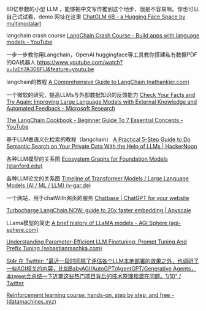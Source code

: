 
60亿参数的小型 LLM ，能够把中文写作推到这个地步，很是不容易啊。你也可以自己试试看，demo 网址在这里  [ChatGLM 6B - a Hugging Face Space by multimodalart](https://huggingface.co/spaces/multimodalart/ChatGLM-6B)

langchain crash course [LangChain Crash Course - Build apps with language models - YouTube](https://www.youtube.com/watch?v=LbT1yp6quS8)

一步一步教你用Langchain，OpenAI huggingface等工具教你搭建私有数据PDF的QA机器人 https://www.youtube.com/watch?v=IvEh7A308FU&feature=youtu.be


langchain的教程 [A Comprehensive Guide to LangChain (nathankjer.com)](https://nathankjer.com/introduction-to-langchain/)  

一个微软的研究，提高LLMs与外部数据知识的反馈能力  [Check Your Facts and Try Again: Improving Large Language Models with External Knowledge and Automated Feedback - Microsoft Research](https://www.microsoft.com/en-us/research/group/deep-learning-group/articles/check-your-facts-and-try-again-improving-large-language-models-with-external-knowledge-and-automated-feedback/)


[The LangChain Cookbook - Beginner Guide To 7 Essential Concepts - YouTube](https://www.youtube.com/watch?v=2xxziIWmaSA)

基于LLM做语义化检索的教程（langchain） [A Practical 5-Step Guide to Do Semantic Search on Your Private Data With the Help of LLMs | HackerNoon](https://hackernoon.com/a-practical-5-step-guide-to-do-semantic-search-on-your-private-data-with-the-help-of-llms)

各种LLM模型的关系图 [Ecosystem Graphs for Foundation Models (stanford.edu)](https://crfm.stanford.edu/ecosystem-graphs/index.html?mode=graph) 

各种LLM论文的关系图 [Timeline of Transformer Models / Large Language Models (AI / ML / LLM) (v-gar.de)](https://ai.v-gar.de/ml/transformer/timeline/index.html)

一个网站，用于chatWith网页的服务 [Chatbase | ChatGPT for your website](https://www.chatbase.co/)

[Turbocharge LangChain NOW: guide to 20x faster embedding | Anyscale](https://www.anyscale.com/blog/turbocharge-langchain-now-guide-to-20x-faster-embedding)

LLama模型的简史  [A brief history of LLaMA models - AGI Sphere (agi-sphere.com)](https://agi-sphere.com/llama-models/) 

[Understanding Parameter-Efficient LLM Finetuning: Prompt Tuning And Prefix Tuning (sebastianraschka.com)](https://magazine.sebastianraschka.com/p/understanding-parameter-efficient)

[St4r 在 Twitter: "最近一段时间除了评估各个LLM本地部署的效果之外，也调研了一些AGI相关的内容，比如BabyAGI/AutoGPT/AgentGPT/Generative Agents，本tweet会总结一下近期这些热门项目背后的技术原理和潜在问题。1/10" / Twitter](https://twitter.com/xinqiu_bot/status/1652572537812041728)

[Reinforcement learning course: hands-on, step by step, and free - (datamachines.xyz)](https://datamachines.xyz/the-hands-on-reinforcement-learning-course-page/)

